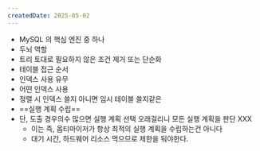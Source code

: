 ```yaml
---
createdDate: 2025-05-02
---
```

- MySQL 의 핵심 엔진 중 하나
- 두뇌 역할
- 트리 토대로 필요하지 않은 조건 제거 또는 단순화
- 테이블 접근 순서
- 인덱스 사용 유무
- 어떤 인덱스 사용
- 정렬 시 인덱스 쓸지 아니면 임시 테이블 쓸지같은
- ==실행 계획 수립==
- 단, 도출 경우의수 많으면 실행 계획 선택 오래걸리니 모든 실행 계획을 판단 XXX
	- 이는 즉, 옵티마이저가 항상 최적의 실행 계획을 수립하는건 아니다
	- 대기 시간, 하드웨어 리소스 먹으므로 제한을 둬야한다.